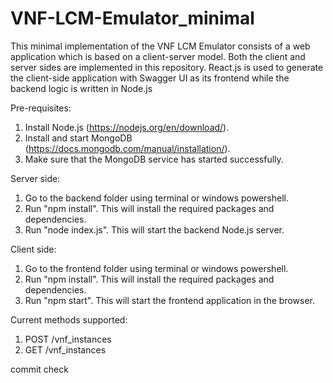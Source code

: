 # VNF-LCM-Emulator_minimal

This minimal implementation of the VNF LCM Emulator consists of a web application which is based on a client-server model. Both the client and server sides are implemented in this repository.
React.js is used to generate the client-side application with Swagger UI as its frontend while the backend logic is written in Node.js

Pre-requisites:
1. Install Node.js (https://nodejs.org/en/download/).
2. Install and start MongoDB (https://docs.mongodb.com/manual/installation/).
3. Make sure that the MongoDB service has started successfully. 

Server side:
1. Go to the backend folder using terminal or windows powershell.
2. Run "npm install". This will install the required packages and dependencies.
3. Run "node index.js". This will start the backend Node.js server.

Client side:
1. Go to the frontend folder using terminal or windows powershell.
2. Run "npm install". This will install the required packages and dependencies.
3. Run "npm start". This will start the frontend application in the browser.

Current methods supported:
1. POST /vnf_instances
2. GET /vnf_instances

commit check